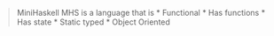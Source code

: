 > MiniHaskell
MHS is a language that is
    * Functional
    * Has functions
    * Has state
    * Static typed
    * Object Oriented

